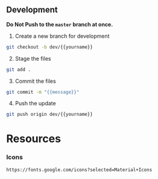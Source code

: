 ## Development

**Do Not Push to the `master` branch at once.**

1. Create a new branch for development

```bash
git checkout -b dev/{{yourname}}
```

2. Stage the files

```bash
git add .
```

3. Commit the files

```bash
git commit -m "{{message}}"
```

4. Push the update

```bash
git push origin dev/{{yourname}}
```

# Resources

### Icons

```http
https://fonts.google.com/icons?selected=Material+Icons
```
